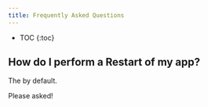 ```yaml
---
title: Frequently Asked Questions
---
```


* TOC
{:toc}

<!-- TODO -->
<!-- TODO -->
<!-- TODO -->

## How do I perform a Restart of my app?

The by default.

Please asked!
